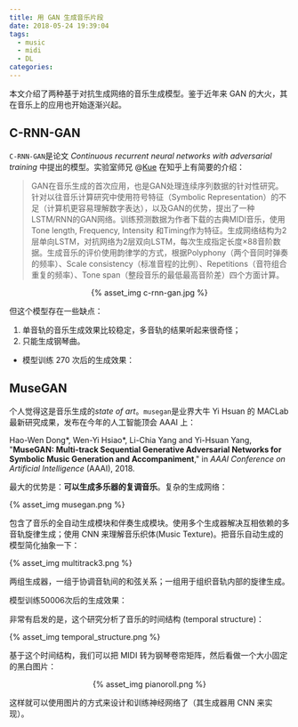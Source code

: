 ```yaml
---
title: 用 GAN 生成音乐片段
date: 2018-05-24 19:39:04
tags:
  - music
  - midi
  - DL
categories:
---
```


本文介绍了两种基于对抗生成网络的音乐生成模型。鉴于近年来 GAN 的大火，其在音乐上的应用也开始逐渐兴起。

<!--More-->

## C-RNN-GAN
`C-RNN-GAN`是论文 *Continuous recurrent neural networks with adversarial training* 中提出的模型。实验室师兄 @[Kue](http://fujiaqi.com/) 在知乎上有简要的介绍：

> GAN在音乐生成的首次应用，也是GAN处理连续序列数据的针对性研究。针对以往音乐计算研究中使用符号特征（Symbolic Representation）的不足（计算机更容易理解数字表达），以及GAN的优势，提出了一种LSTM/RNN的GAN网络。训练预测数据为作者下载的古典MIDI音乐，使用Tone length, Frequency, Intensity 和Timing作为特征。生成网络结构为2层单向LSTM，对抗网络为2层双向LSTM，每次生成指定长度×88音阶数据。生成音乐的评价使用韵律学的方式，根据Polyphony（两个音同时弹奏的频率）、Scale consistency（标准音程的比例）、Repetitions（音符组合重复的频率）、Tone span（整段音乐的最低最高音阶差）四个方面计算。

<div align=center>
{% asset_img c-rnn-gan.jpg %}
</div>

但这个模型存在一些缺点：

1. 单音轨的音乐生成效果比较稳定，多音轨的结果听起来很奇怪；
2. 只能生成钢琴曲。

* 模型训练 270 次后的生成效果：



## MuseGAN
个人觉得这是音乐生成的*state of art*。`musegan`是业界大牛 Yi Hsuan 的 MACLab 最新研究成果，发布在今年的人工智能顶会 AAAI 上：

Hao-Wen Dong\*, Wen-Yi Hsiao\*, Li-Chia Yang and Yi-Hsuan Yang,
"**MuseGAN: Multi-track Sequential Generative Adversarial Networks for
Symbolic Music Generation and Accompaniment**,"
in *AAAI Conference on Artificial Intelligence* (AAAI), 2018.

最大的优势是：**可以生成多乐器的复调音乐**。复杂的生成网络：

{% asset_img musegan.png %}

包含了音乐的全自动生成模块和伴奏生成模块。使用多个生成器解决互相依赖的多音轨旋律生成；使用 CNN 来理解音乐织体(Music Texture)。把音乐自动生成的模型简化抽象一下：

{% asset_img multitrack3.png %}

两组生成器，一组于协调音轨间的和弦关系；一组用于组织音轨内部的旋律生成。

模型训练50006次后的生成效果：



非常有启发的是，这个研究分析了音乐的时间结构 (temporal structure)：

{% asset_img temporal_structure.png %}

基于这个时间结构，我们可以把 MIDI 转为钢琴卷帘矩阵，然后看做一个大小固定的黑白图片：

<div align=center>
{% asset_img pianoroll.png %}
</div>

这样就可以使用图片的方式来设计和训练神经网络了（其生成器用 CNN 来实现）。

